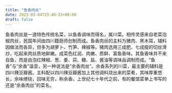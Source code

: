 ```yaml
---
title: "鱼香肉丝"
date: 2023-03-04T23:40:33+08:00
draft: false
---
```


鱼香肉丝是一道特色传统名菜，以鱼香调味而得名，属川菜。相传灵感来自老菜泡椒肉丝，民国年间由四川籍厨师创制而成。鱼香肉丝的主料为猪肉、黑木耳，辅料因做法而各异，但多为胡萝卜、竹笋、辣椒等。猪肉选用三成肥、七成瘦的切丝滑炒，吃起来肉丝质地鲜嫩。成菜色红润、肉嫩、质鲜、富鱼香味。其鱼香味并不来自鱼，而是由泡红辣椒、葱、姜、蒜、糖、盐、酱油等调味品调制而成。“鱼香”与“余香”谐音，另一种说法是“余香肉丝”。余香系列的川菜，最主要的辅料是四川辣豆瓣酱。主料配以四川辣豆瓣酱加上其他调料烧出来的菜肴，其味厚重悠长，余味缭绕，回味无穷，称余香。上世纪七十年代之前，有的餐馆菜单上书写的还是“余香肉丝”的菜名。

